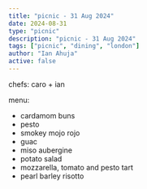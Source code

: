 ```yaml
---
title: "picnic - 31 Aug 2024"
date: 2024-08-31
type: "picnic"
description: "picnic - 31 Aug 2024"
tags: ["picnic", "dining", "london"]
author: "Ian Ahuja"
active: false
---
```


chefs: caro + ian

menu:
- cardamom buns
- pesto
- smokey mojo rojo
- guac
- miso aubergine
- potato salad
- mozzarella, tomato and pesto tart
- pearl barley risotto